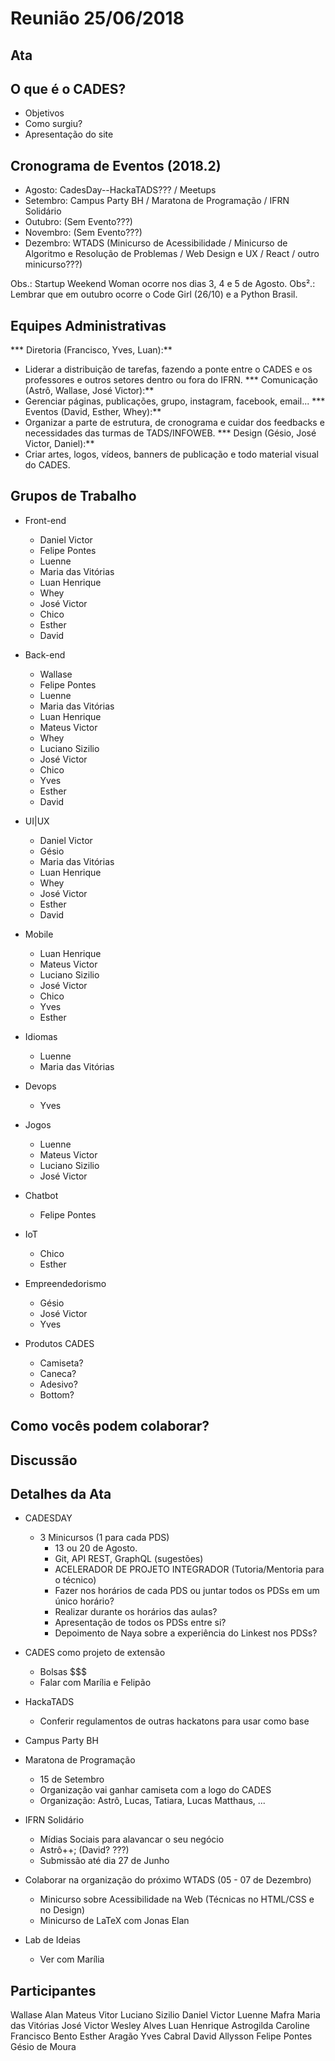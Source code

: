 # Reunião 25/06/2018

## Ata

## O que é o CADES?
  * Objetivos
  * Como surgiu?
  * Apresentação do site

## Cronograma de Eventos (2018.2)
  * Agosto: CadesDay--HackaTADS??? / Meetups
  * Setembro: Campus Party BH / Maratona de Programação / IFRN Solidário
  * Outubro: (Sem Evento???)
  * Novembro: (Sem Evento???)
  * Dezembro: WTADS (Minicurso de Acessibilidade / Minicurso de Algoritmo e Resolução de Problemas / Web Design e UX / React / outro minicurso???)

  Obs.:  Startup Weekend Woman ocorre nos dias 3, 4 e 5 de Agosto.
  Obs².: Lembrar que em outubro ocorre o Code Girl (26/10) e a Python Brasil.

## Equipes Administrativas

*** Diretoria (Francisco, Yves, Luan):**
  * Liderar a distribuição de tarefas, fazendo a ponte entre o CADES e os professores e outros setores dentro ou fora do IFRN.
*** Comunicação (Astrô, Wallase, José Victor):**
  * Gerenciar páginas, publicações, grupo, instagram, facebook, email...
*** Eventos (David, Esther, Whey):**
  * Organizar a parte de estrutura, de cronograma e cuidar dos feedbacks e necessidades das turmas de TADS/INFOWEB.
*** Design (Gésio, José Victor, Daniel):**
  * Criar artes, logos, vídeos, banners de publicação e todo material visual do CADES.

## Grupos de Trabalho

  * Front-end
    * Daniel Victor
    * Felipe Pontes
    * Luenne
    * Maria das Vitórias
    * Luan Henrique
    * Whey
    * José Victor
    * Chico
    * Esther
    * David

  * Back-end
    * Wallase
    * Felipe Pontes
    * Luenne
    * Maria das Vitórias
    * Luan Henrique
    * Mateus Victor
    * Whey
    * Luciano Sizilio
    * José Victor
    * Chico
    * Yves
    * Esther
    * David

  * UI|UX
    * Daniel Victor
    * Gésio
    * Maria das Vitórias
    * Luan Henrique
    * Whey
    * José Victor
    * Esther
    * David

  * Mobile
    * Luan Henrique
    * Mateus Victor
    * Luciano Sizilio
    * José Victor
    * Chico
    * Yves
    * Esther

  * Idiomas
    * Luenne
    * Maria das Vitórias

  * Devops
    * Yves

  * Jogos
    * Luenne
    * Mateus Victor
    * Luciano Sizilio
    * José Victor

  * Chatbot
    * Felipe Pontes

  * IoT
    * Chico
    * Esther
    
  * Empreendedorismo
    * Gésio
    * José Victor
    * Yves

* Produtos CADES
  * Camiseta?
  * Caneca?
  * Adesivo?
  * Bottom?

## Como vocês podem colaborar?

## Discussão

## Detalhes da Ata

* CADESDAY
  * 3 Minicursos (1 para cada PDS)
    * 13 ou 20 de Agosto.
    * Git, API REST, GraphQL (sugestões)
    * ACELERADOR DE PROJETO INTEGRADOR (Tutoria/Mentoria para o técnico)
    * Fazer nos horários de cada PDS ou juntar todos os PDSs em um único horário?
    * Realizar durante os horários das aulas?
    * Apresentação de todos os PDSs entre si?
    * Depoimento de Naya sobre a experiência do Linkest nos PDSs?

* CADES como projeto de extensão
  * Bolsas $$$
  * Falar com Marília e Felipão

* HackaTADS
  * Conferir regulamentos de outras hackatons para usar como base

* Campus Party BH

* Maratona de Programação
  * 15 de Setembro
  * Organização vai ganhar camiseta com a logo do CADES
  * Organização: Astrô, Lucas, Tatiara, Lucas Matthaus, ...

* IFRN Solidário
  * Mídias Sociais para alavancar o seu negócio
  * Astrô++; (David? ???)
  * Submissão até dia 27 de Junho

* Colaborar na organização do próximo WTADS (05 - 07 de Dezembro)
  * Minicurso sobre Acessibilidade na Web (Técnicas no HTML/CSS e no Design)
  * Minicurso de LaTeX com Jonas Elan

* Lab de Ideias
  * Ver com Marília

## Participantes

Wallase Alan
Mateus Vitor
Luciano Sizilio
Daniel Victor
Luenne Mafra
Maria das Vitórias
José Victor
Wesley Alves
Luan Henrique
Astrogilda Caroline
Francisco Bento
Esther Aragão
Yves Cabral
David Allysson
Felipe Pontes
Gésio de Moura
